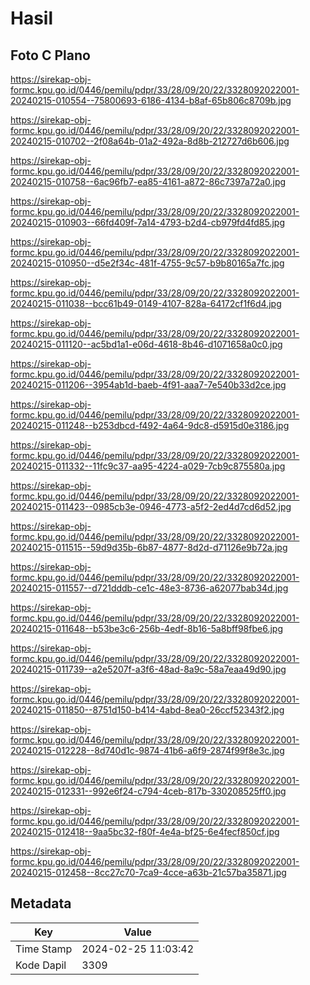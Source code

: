 # Hasil

## Foto C Plano

https://sirekap-obj-formc.kpu.go.id/0446/pemilu/pdpr/33/28/09/20/22/3328092022001-20240215-010554--75800693-6186-4134-b8af-65b806c8709b.jpg

https://sirekap-obj-formc.kpu.go.id/0446/pemilu/pdpr/33/28/09/20/22/3328092022001-20240215-010702--2f08a64b-01a2-492a-8d8b-212727d6b606.jpg

https://sirekap-obj-formc.kpu.go.id/0446/pemilu/pdpr/33/28/09/20/22/3328092022001-20240215-010758--6ac96fb7-ea85-4161-a872-86c7397a72a0.jpg

https://sirekap-obj-formc.kpu.go.id/0446/pemilu/pdpr/33/28/09/20/22/3328092022001-20240215-010903--66fd409f-7a14-4793-b2d4-cb979fd4fd85.jpg

https://sirekap-obj-formc.kpu.go.id/0446/pemilu/pdpr/33/28/09/20/22/3328092022001-20240215-010950--d5e2f34c-481f-4755-9c57-b9b80165a7fc.jpg

https://sirekap-obj-formc.kpu.go.id/0446/pemilu/pdpr/33/28/09/20/22/3328092022001-20240215-011038--bcc61b49-0149-4107-828a-64172cf1f6d4.jpg

https://sirekap-obj-formc.kpu.go.id/0446/pemilu/pdpr/33/28/09/20/22/3328092022001-20240215-011120--ac5bd1a1-e06d-4618-8b46-d1071658a0c0.jpg

https://sirekap-obj-formc.kpu.go.id/0446/pemilu/pdpr/33/28/09/20/22/3328092022001-20240215-011206--3954ab1d-baeb-4f91-aaa7-7e540b33d2ce.jpg

https://sirekap-obj-formc.kpu.go.id/0446/pemilu/pdpr/33/28/09/20/22/3328092022001-20240215-011248--b253dbcd-f492-4a64-9dc8-d5915d0e3186.jpg

https://sirekap-obj-formc.kpu.go.id/0446/pemilu/pdpr/33/28/09/20/22/3328092022001-20240215-011332--11fc9c37-aa95-4224-a029-7cb9c875580a.jpg

https://sirekap-obj-formc.kpu.go.id/0446/pemilu/pdpr/33/28/09/20/22/3328092022001-20240215-011423--0985cb3e-0946-4773-a5f2-2ed4d7cd6d52.jpg

https://sirekap-obj-formc.kpu.go.id/0446/pemilu/pdpr/33/28/09/20/22/3328092022001-20240215-011515--59d9d35b-6b87-4877-8d2d-d71126e9b72a.jpg

https://sirekap-obj-formc.kpu.go.id/0446/pemilu/pdpr/33/28/09/20/22/3328092022001-20240215-011557--d721dddb-ce1c-48e3-8736-a62077bab34d.jpg

https://sirekap-obj-formc.kpu.go.id/0446/pemilu/pdpr/33/28/09/20/22/3328092022001-20240215-011648--b53be3c6-256b-4edf-8b16-5a8bff98fbe6.jpg

https://sirekap-obj-formc.kpu.go.id/0446/pemilu/pdpr/33/28/09/20/22/3328092022001-20240215-011739--a2e5207f-a3f6-48ad-8a9c-58a7eaa49d90.jpg

https://sirekap-obj-formc.kpu.go.id/0446/pemilu/pdpr/33/28/09/20/22/3328092022001-20240215-011850--8751d150-b414-4abd-8ea0-26ccf52343f2.jpg

https://sirekap-obj-formc.kpu.go.id/0446/pemilu/pdpr/33/28/09/20/22/3328092022001-20240215-012228--8d740d1c-9874-41b6-a6f9-2874f99f8e3c.jpg

https://sirekap-obj-formc.kpu.go.id/0446/pemilu/pdpr/33/28/09/20/22/3328092022001-20240215-012331--992e6f24-c794-4ceb-817b-330208525ff0.jpg

https://sirekap-obj-formc.kpu.go.id/0446/pemilu/pdpr/33/28/09/20/22/3328092022001-20240215-012418--9aa5bc32-f80f-4e4a-bf25-6e4fecf850cf.jpg

https://sirekap-obj-formc.kpu.go.id/0446/pemilu/pdpr/33/28/09/20/22/3328092022001-20240215-012458--8cc27c70-7ca9-4cce-a63b-21c57ba35871.jpg


## Metadata

| Key        | Value               |
| ---------- | ------------------- |
| Time Stamp | 2024-02-25 11:03:42 |
| Kode Dapil | 3309                |



